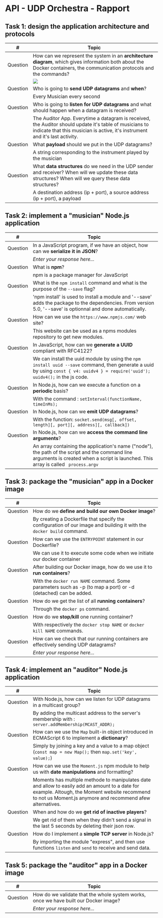 # API - UDP Orchestra - Rapport
## Task 1: design the application architecture and protocols

| #        | Topic                                                                                                                                                                                  |
|----------|----------------------------------------------------------------------------------------------------------------------------------------------------------------------------------------|
| Question | How can we represent the system in an **architecture diagram**, which gives information both about the Docker containers, the communication protocols and the commands?                |
|          | ![](API_Orchestra_Architecture2.png)                                                                                                                                                                                       |
| Question | Who is going to **send UDP datagrams** and **when**?                                                                                                                                   |
|          | Every Musician every second                                                                                                                                                            |                                                                                                                                                         |
| Question | Who is going to **listen for UDP datagrams** and what should happen when a datagram is received?                                                                                       |
|          | The Auditor App. Everytime a datagram is received, the Auditor should update it's table of musicians to indicate that this musician is active, it's instrument and it's last activity. |
| Question | What **payload** should we put in the UDP datagrams?                                                                                                                                   |
|          | A string corresponding to the instrument played by the musician                                                                                                                        |
| Question | What **data structures** do we need in the UDP sender and receiver? When will we update these data structures? When will we query these data structures?                               |
|          | A destination address (ip + port), a source address (ip + port), a payload                                                                                                             |


## Task 2: implement a "musician" Node.js application

| #  | Topic                                                                                                                                                                  |
| ---  |------------------------------------------------------------------------------------------------------------------------------------------------------------------------|
|Question | In a JavaScript program, if we have an object, how can we **serialize it in JSON**?                                                                                    |
| | *Enter your response here...*                                                                                                                                          |
|Question | What is **npm**?                                                                                                                                                       |
| | npm is a package manager for JavaScript                                                                                                                                |
|Question | What is the `npm install` command and what is the purpose of the `--save` flag?                                                                                        |
| | 'npm install' is used to install a module and '--save' adds the package to the dependencies. From version 5.0, '--save' is optionnal and done automatically.           |
|Question | How can we use the `https://www.npmjs.com/` web site?                                                                                                                  |
| | This website can be used as a npms modules repository to get new modules.                                                                                              |
|Question | In JavaScript, how can we **generate a UUID** compliant with RFC4122?                                                                                                  |
| | We can install the uuid module by using the `npm install uuid --save` command, then generate a uuid by using `const { v4: uuidv4 } = require('uuid'); uuidv4();` in the js code. |
|Question | In Node.js, how can we execute a function on a **periodic** basis?                                                                                                     |
| | With the command : `setInterval(functionName, timeInMs);`                                                                                                              |
|Question | In Node.js, how can we **emit UDP datagrams**?                                                                                                                         |
| | With the function: `socket.send(msg[, offset, length][, port][, address][, callback])`                                                                                 |
|Question | In Node.js, how can we **access the command line arguments**?                                                                                                          |
| | An array containing the application's name ("node"), the path of the script and the command line arguments is created when a script is launched. This array is called ` process.argv`|


## Task 3: package the "musician" app in a Docker image

| #  | Topic |
| ---  | --- |
|Question | How do we **define and build our own Docker image**?|
| | By creating a Dockerfile that specify the configuration of our image and building it with the `docker build` command.  |
|Question | How can we use the `ENTRYPOINT` statement in our Dockerfile?  |
| | We can use it to execute some code when we initiate our docker container  |
|Question | After building our Docker image, how do we use it to **run containers**?  |
| | With the `docker run NAME` command. Some parameters such as -p (to map a port) or -d (detached) can be added.  |
|Question | How do we get the list of all **running containers**?  |
| | Through the `docker ps` command. |
|Question | How do we **stop/kill** one running container?  |
| | With respectively the `docker stop NAME` or `docker kill NAME` commands. |
|Question | How can we check that our running containers are effectively sending UDP datagrams?  |
| | *Enter your response here...*  |


## Task 4: implement an "auditor" Node.js application

| #  | Topic                                                                                                                                                                                                        |
| ---  |--------------------------------------------------------------------------------------------------------------------------------------------------------------------------------------------------------------|
|Question | With Node.js, how can we listen for UDP datagrams in a multicast group?                                                                                                                                      |
| | By adding the multicast address to the server's membership with : `server.addMembership(MCAST_ADDR);`                                                                                                        |
|Question | How can we use the `Map` built-in object introduced in ECMAScript 6 to implement a **dictionary**?                                                                                                           |
| | Simply by joining a key and a value to a map object (`const map = new Map();` then `map.set('key', value);`)                                                                                                                                                                               |
|Question | How can we use the `Moment.js` npm module to help us with **date manipulations** and formatting?                                                                                                             |
| | Moments has multiple methode to manipulates date and allow to easily add an amount to a date for example. Altough, the Moment website recommend to not us Moment.js anymore and recommend afew alternatives. |
|Question | When and how do we **get rid of inactive players**?                                                                                                                                                          |
| | We get rid of them when they didn't send a signal in the last 5 seconds by deleting their json row.                                                                                                                                                                                |
|Question | How do I implement a **simple TCP server** in Node.js?                                                                                                                                                       |
| | By importing the module "express", and then use functions `listen` and `send` to receive and send data.                                                                                                                                                                                |


## Task 5: package the "auditor" app in a Docker image

| #  | Topic |
| ---  | --- |
|Question | How do we validate that the whole system works, once we have built our Docker image? |
| | *Enter your response here...* |
